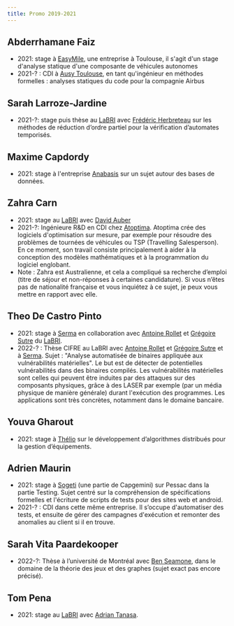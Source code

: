 ```yaml
---
title: Promo 2019-2021
---
```


## Abderrhamane Faiz

* 2021: stage à [EasyMile](https://easymile.com/), une entreprise à Toulouse, il s'agit d'un stage d'analyse statique d'une composante de véhicules autonomes
* 2021-? : CDI à [Ausy Toulouse](https://www.ausy.fr/fr), en tant qu'ingénieur en méthodes formelles : analyses statiques du code pour la compagnie Airbus

## Sarah Larroze-Jardine

* 2021-?: stage puis thèse au [LaBRI](https://www.labri.fr/) avec [Frédéric Herbreteau](https://www.labri.fr/perso/herbrete) sur les méthodes de réduction d’ordre partiel pour la vérification d’automates temporisés.

## Maxime Capdordy

* 2021: stage à l'entreprise [Anabasis](https://anabasis-assets.com/) sur un sujet autour des bases de données.

## Zahra Carn

* 2021: stage au [LaBRI](https://www.labri.fr/) avec [David Auber](https://www.labri.fr/perso/auber)
* 2021-?: Ingénieure R&D en CDI chez [Atoptima](https://atoptima.com). Atoptima crée des logiciels d'optimisation sur mesure, par exemple pour résoudre des problèmes de tournées de véhicules ou TSP (Travelling Salesperson). En ce moment, son travail consiste principalement à aider à la conception des modèles mathématiques et à la programmation du logiciel englobant. 
* Note : Zahra est Australienne, et cela a compliqué sa recherche d’emploi (titre de séjour et non-réponses à certaines candidature). Si vous n’êtes pas de nationalité française et vous inquiétez à ce sujet, je peux vous mettre en rapport avec elle.

## Theo De Castro Pinto

* 2021: stage à [Serma](https://www.serma.com/) en collaboration avec [Antoine Rollet](https://www.labri.fr/perso/rollet) et [Grégoire Sutre](https://www.labri.fr/perso/sutre) du [LaBRI](https://www.labri.fr).
* 2022-? : Thèse CIFRE au LaBRI avec [Antoine Rollet](https://www.labri.fr/perso/rollet) et [Grégoire Sutre](https://www.labri.fr/perso/sutre) et à [Serma](https://www.serma.com/). Sujet : "Analyse automatisée de binaires appliquée aux vulnérabilités matérielles". Le but est de détecter de potentielles vulnérabilités dans des binaires compilés. Les vulnérabilités matérielles sont celles qui peuvent être induites par des attaques sur des composants physiques, grâce à des LASER par exemple (par un média physique de manière générale) durant l'exécution des programmes. Les applications sont très concrètes, notamment dans le domaine bancaire.

## Youva Gharout

* 2021: stage à [Thélio](https://www.thelio.fr/) sur le développement d’algorithmes distribués pour la gestion d’équipements. 

## Adrien Maurin

* 2021: stage à [Sogeti](https://www.fr.sogeti.com/) (une partie de Capgemini) sur Pessac dans la partie Testing. Sujet centré sur la compréhension de spécifications formelles et l'écriture de scripts de tests pour des sites web et android.
* 2021-? : CDI dans cette même entreprise. Il s’occupe d'automatiser des tests, et ensuite de gérer des campagnes d'exécution et remonter des anomalies au client si il en trouve.

## Sarah Vita Paardekooper

* 2022-?: Thèse à l’université de Montréal avec [Ben Seamone](https://www.dawsoncollege.qc.ca/research/researchers/seamone-ben/), dans le domaine de la théorie des jeux et des graphes (sujet exact pas encore précisé).

## Tom Pena

* 2021: stage au [LaBRI](https://www.labri.fr/) avec [Adrian Tanasa](https://www.labri.fr/perso/atanasa).
